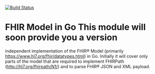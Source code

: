 [![Build Status](https://travis-ci.com/volsch/gohimodel.svg?branch=master)](https://travis-ci.com/volsch/gohimodel)
# FHIR Model in Go This module will soon provide you a version
independent implementation of the FHIR® Model (primarily
https://www.hl7.org/fhir/datatypes.html) in Go. Initially it will cover
only parts of the model that are required to implement FHIRPath
(http://hl7.org/fhirpath/N1/) and to parse FHIR® JSON and XML payload.
